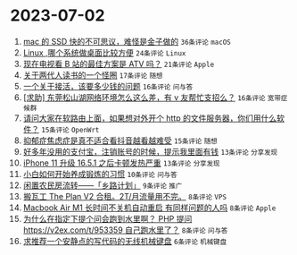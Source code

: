 # 2023-07-02

1. [mac 的 SSD 快的不可思议，难怪是金子做的](https://www.v2ex.com/t/953371) `36条评论` `macOS`
1. [Linux ,哪个系统做桌面比较方便](https://www.v2ex.com/t/953406) `24条评论` `Linux`
1. [现在电视看 B 站的最佳方案是 ATV 吗？](https://www.v2ex.com/t/953372) `21条评论` `Apple`
1. [关于两代人读书的一个怪圈](https://www.v2ex.com/t/953373) `17条评论` `随想`
1. [一个关于接活，该要多少钱的问题](https://www.v2ex.com/t/953391) `16条评论` `问与答`
1. [[求助] 东莞松山湖网络环境怎么这么差，有 v 友帮忙支招么？](https://www.v2ex.com/t/953388) `16条评论` `宽带症候群`
1. [请问大家在软路由上面，如果想对外开个 http 的文件服务器，你们用什么软件？](https://www.v2ex.com/t/953400) `15条评论` `OpenWrt`
1. [抑郁症焦虑症是真不适合看抖音越看越难受](https://www.v2ex.com/t/953384) `15条评论` `随想`
1. [好多年没用的支付宝，注销账号的时候，提示我里面有钱](https://www.v2ex.com/t/953386) `13条评论` `分享发现`
1. [iPhone 11 升级 16.5.1 之后卡顿发热严重](https://www.v2ex.com/t/953370) `13条评论` `分享发现`
1. [小白如何开始养成锻炼的习惯](https://www.v2ex.com/t/953389) `10条评论` `问与答`
1. [闲置农民房流转——「乡路计划」](https://www.v2ex.com/t/953414) `9条评论` `推广`
1. [搬瓦工 The Plan V2 合租。2T/月流量用不完。](https://www.v2ex.com/t/953408) `8条评论` `VPS`
1. [Macbook Air M1 长时间不关机自动重启 有同样问题的人吗](https://www.v2ex.com/t/953375) `8条评论` `Apple`
1. [为什么在指定下提个问会跑到水里啊？ PHP 提问 https://v2ex.com/t/953359 自己跑水里了？](https://www.v2ex.com/t/953365) `8条评论` `问与答`
1. [求推荐一个安静点的写代码的无线机械键盘](https://www.v2ex.com/t/953415) `6条评论` `机械键盘`
